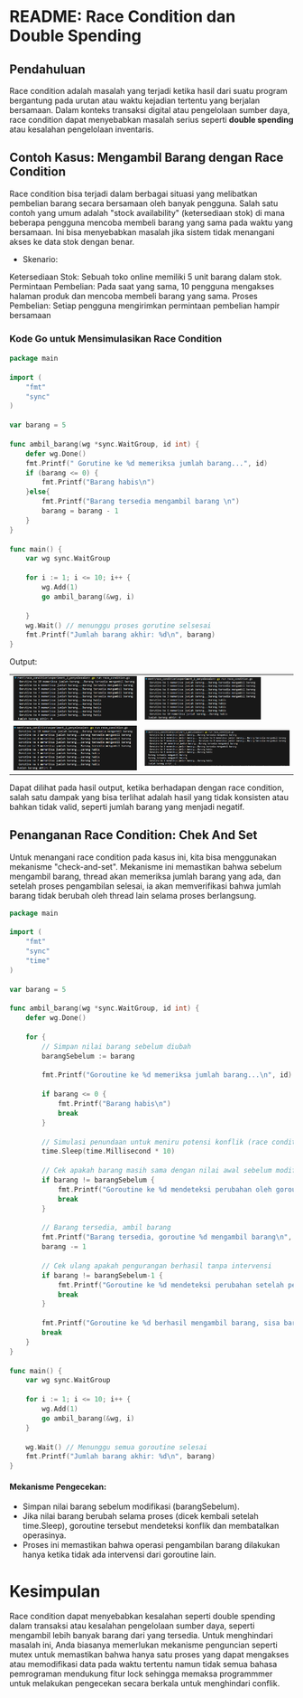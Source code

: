 # README: Race Condition dan Double Spending

## Pendahuluan

Race condition adalah masalah yang terjadi ketika hasil dari suatu program bergantung pada urutan atau waktu kejadian tertentu yang berjalan bersamaan. Dalam konteks transaksi digital atau pengelolaan sumber daya, race condition dapat menyebabkan masalah serius seperti **double spending** atau kesalahan pengelolaan inventaris.

## Contoh Kasus: Mengambil Barang dengan Race Condition

Race condition bisa terjadi dalam berbagai situasi yang melibatkan pembelian barang secara bersamaan oleh banyak pengguna. Salah satu contoh yang umum adalah "stock availability" (ketersediaan stok) di mana beberapa pengguna mencoba membeli barang yang sama pada waktu yang bersamaan. Ini bisa menyebabkan masalah jika sistem tidak menangani akses ke data stok dengan benar.

* Skenario:

Ketersediaan Stok: Sebuah toko online memiliki 5 unit barang dalam stok.
Permintaan Pembelian: Pada saat yang sama, 10 pengguna mengakses halaman produk dan mencoba membeli barang yang sama.
Proses Pembelian: Setiap pengguna mengirimkan permintaan pembelian hampir bersamaan

### Kode Go untuk Mensimulasikan Race Condition

```go
package main

import (
    "fmt"
    "sync"
)

var barang = 5

func ambil_barang(wg *sync.WaitGroup, id int) {
    defer wg.Done()
    fmt.Printf(" Gorutine ke %d memeriksa jumlah barang...", id)
    if (barang <= 0) {
        fmt.Printf("Barang habis\n")
    }else{
        fmt.Printf("Barang tersedia mengambil barang \n")
        barang = barang - 1
    }
}

func main() {
    var wg sync.WaitGroup

    for i := 1; i <= 10; i++ {
        wg.Add(1)
        go ambil_barang(&wg, i)

    }
    wg.Wait() // menunggu proses gorutine selsesai
    fmt.Printf("Jumlah barang akhir: %d\n", barang)
}
```

Output:

<table> 
  <tr> 
    <td><img src="../output/golang_race1/output1.png" style="width:100%; height:auto;" /></td> 
    <td><img src="../output/golang_race1/output2.png" style="width:80%; height:auto;" /></td> 
  </tr> 
  <tr> 
    <td><img src="../output/golang_race1/output3.png" style="width:100%; height:auto;" /></td> 
    <td><img src="../output/golang_race1/output4.png" style="width:100%; height:auto;" /></td> 
  </tr> 
</table>

Dapat dilihat pada hasil output, ketika berhadapan dengan race condition, salah satu dampak yang bisa terlihat adalah hasil yang tidak konsisten atau bahkan tidak valid, seperti jumlah barang yang menjadi negatif.


## Penanganan Race Condition: Chek And Set


Untuk menangani race condition pada kasus ini, kita bisa menggunakan mekanisme "check-and-set". Mekanisme ini memastikan bahwa sebelum mengambil barang, thread akan memeriksa jumlah barang yang ada, dan setelah proses pengambilan selesai, ia akan memverifikasi bahwa jumlah barang tidak berubah oleh thread lain selama proses berlangsung.

```go
package main

import (
	"fmt"
	"sync"
	"time"
)

var barang = 5

func ambil_barang(wg *sync.WaitGroup, id int) {
	defer wg.Done()

	for {
		// Simpan nilai barang sebelum diubah
		barangSebelum := barang

		fmt.Printf("Goroutine ke %d memeriksa jumlah barang...\n", id)

		if barang <= 0 {
			fmt.Printf("Barang habis\n")
			break
		}

		// Simulasi penundaan untuk meniru potensi konflik (race condition)
		time.Sleep(time.Millisecond * 10)

		// Cek apakah barang masih sama dengan nilai awal sebelum modifikasi
		if barang != barangSebelum {
			fmt.Printf("Goroutine ke %d mendeteksi perubahan oleh goroutine lain, membatalkan operasi...\n", id)
			break
		}

		// Barang tersedia, ambil barang
		fmt.Printf("Barang tersedia, goroutine %d mengambil barang\n", id)
		barang -= 1

		// Cek ulang apakah pengurangan berhasil tanpa intervensi
		if barang != barangSebelum-1 {
			fmt.Printf("Goroutine ke %d mendeteksi perubahan setelah pengurangan, membatalkan operasi...\n", id)
			break
		}

		fmt.Printf("Goroutine ke %d berhasil mengambil barang, sisa barang: %d\n", id, barang)
		break
	}
}

func main() {
	var wg sync.WaitGroup

	for i := 1; i <= 10; i++ {
		wg.Add(1)
		go ambil_barang(&wg, i)
	}

	wg.Wait() // Menunggu semua goroutine selesai
	fmt.Printf("Jumlah barang akhir: %d\n", barang)
}


```
#### Mekanisme Pengecekan:

* Simpan nilai barang sebelum modifikasi (barangSebelum).
* Jika nilai barang berubah selama proses (dicek kembali setelah time.Sleep), goroutine tersebut mendeteksi konflik dan membatalkan operasinya.
* Proses ini memastikan bahwa operasi pengambilan barang dilakukan hanya ketika tidak ada intervensi dari goroutine lain.
# Kesimpulan

Race condition dapat menyebabkan kesalahan seperti double spending dalam transaksi atau kesalahan pengelolaan sumber daya, seperti mengambil lebih banyak barang dari yang tersedia. Untuk menghindari masalah ini, Anda biasanya memerlukan mekanisme penguncian seperti mutex untuk memastikan bahwa hanya satu proses yang dapat mengakses atau memodifikasi data pada waktu tertentu namun tidak semua bahasa pemrograman mendukung fitur lock sehingga memaksa programmmer untuk melakukan pengecekan secara berkala untuk menghindari conflik.